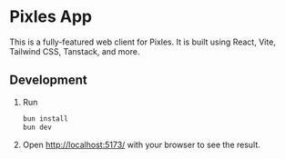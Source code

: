 # Pixles App

This is a fully-featured web client for Pixles. It is built using React, Vite, Tailwind CSS, Tanstack, and more.

## Development

1. Run

    ```bash
    bun install
    bun dev
    ```

2. Open <http://localhost:5173/> with your browser to see the result.
